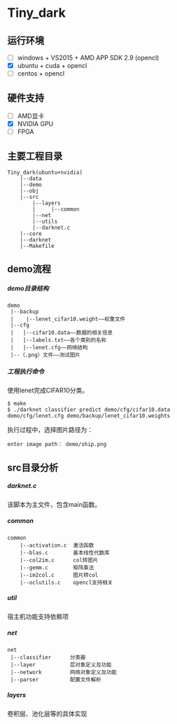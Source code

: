 ﻿# Tiny_dark
## 运行环境

- [ ] windows + VS2015 + AMD APP SDK 2.9 (opencl)
- [x] ubuntu + cuda + opencl
- [ ] centos + opencl

## 硬件支持

- [ ] AMD显卡
- [x] NVIDIA GPU
- [ ] FPGA

## 主要工程目录

```angular2html
Tiny_dark(ubuntu+nvidia)
    |--data
    |--demo
    |--obj
    |--src
        |--layers
        |     |--common
        |--net
        |--utils
        |--darknet.c
    |--core
    |--darknet
    |--Makefile
```
## demo流程
##### demo目录结构
```
demo
 |--backup
 |	  |--lenet_cifar10.weight——权重文件
 |--cfg
 |   |--cifar10.data——数据的相关信息
 |	 |--labels.txt——各个类别的名称
 |	 |--lenet.cfg——网络结构
 |--（.png）文件——测试图片
```
##### 工程执行命令
使用lenet完成CIFAR10分类。
```
$ make
$ ./darknet classifier predict demo/cfg/cifar10.data demo/cfg/lenet.cfg demo/backup/lenet_cifar10.weights
```
执行过程中，选择图片路径为：
```
enter image path： demo/ship.png
```


## src目录分析
##### darknet.c
<p> 该脚本为主文件，包含main函数。

##### common
```angular2html
common
    |--activation.c  激活函数
    |--blas.c        基本线性代数库
    |--col2im.c      col转图片
    |--gemm.c        矩阵乘法
    |--im2col.c      图片转col
    |--oclutils.c    opencl支持相关
```

##### util
<p>宿主机功能支持依赖项

##### net
```angular2html
net
 |--classifier      分类器
 |--layer           层对象定义及功能
 |--network         网络对象定义及功能
 |--parser          配置文件解析
```

##### layers
<p> 卷积层、池化层等的具体实现


